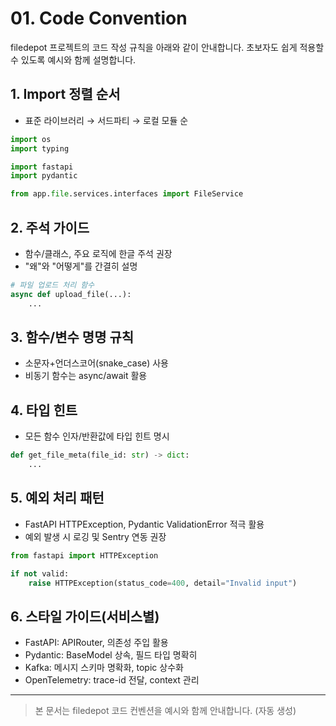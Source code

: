 # 01. Code Convention

filedepot 프로젝트의 코드 작성 규칙을 아래와 같이 안내합니다. 초보자도 쉽게 적용할 수 있도록 예시와 함께 설명합니다.

## 1. Import 정렬 순서
- 표준 라이브러리 → 서드파티 → 로컬 모듈 순
```python
import os
import typing

import fastapi
import pydantic

from app.file.services.interfaces import FileService
```

## 2. 주석 가이드
- 함수/클래스, 주요 로직에 한글 주석 권장
- "왜"와 "어떻게"를 간결히 설명
```python
# 파일 업로드 처리 함수
async def upload_file(...):
    ...
```

## 3. 함수/변수 명명 규칙
- 소문자+언더스코어(snake_case) 사용
- 비동기 함수는 async/await 활용

## 4. 타입 힌트
- 모든 함수 인자/반환값에 타입 힌트 명시
```python
def get_file_meta(file_id: str) -> dict:
    ...
```

## 5. 예외 처리 패턴
- FastAPI HTTPException, Pydantic ValidationError 적극 활용
- 예외 발생 시 로깅 및 Sentry 연동 권장
```python
from fastapi import HTTPException

if not valid:
    raise HTTPException(status_code=400, detail="Invalid input")
```

## 6. 스타일 가이드(서비스별)
- FastAPI: APIRouter, 의존성 주입 활용
- Pydantic: BaseModel 상속, 필드 타입 명확히
- Kafka: 메시지 스키마 명확화, topic 상수화
- OpenTelemetry: trace-id 전달, context 관리

---

> 본 문서는 filedepot 코드 컨벤션을 예시와 함께 안내합니다. (자동 생성)
